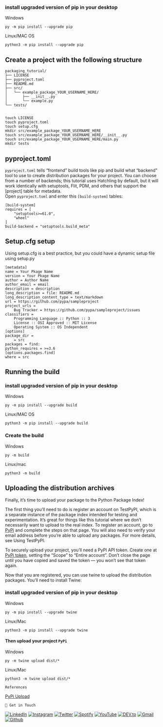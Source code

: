 
### install upgraded version of pip in your desktop 
Windows
```
py -m pip install --upgrade pip
```

Linux/MAC OS
```
python3 -m pip install --upgrade pip
```

## Create a project with the following structure

```
packaging_tutorial/
├── LICENSE
├── pyproject.toml
├── README.md
├── src/
│   └── example_package_YOUR_USERNAME_HERE/
│       ├── __init__.py
│       └── example.py
└── tests/
```

```

touch LICENSE
touch pyproject.toml
touch setup.cfg
mkdir src/example_package_YOUR_USERNAME_HERE
touch src/example_package_YOUR_USERNAME_HERE/__init__.py
touch src/example_package_YOUR_USERNAME_HERE/main.py
mkdir tests
```

## pyproject.toml 

``pyproject.toml`` tells “frontend” build tools like pip and build what “backend” tool to use to create distribution packages for your project. You can choose from a number of backends; this tutorial uses Hatchling by default, but it will work identically with setuptools, Flit, PDM, and others that support the [project] table for metadata.
<br>Open ``pyproject.toml`` and enter this ``[build-system]`` tables:

```
[build-system]
requires = [
    "setuptools>=61.0",
    "wheel"
]
build-backend = "setuptools.build_meta"
```

## Setup.cfg setup
Using setup.cfg is a best practice, but you could have a dynamic setup file using setup.py

```
[metadata]
name = Your Pkage Name
version = Your Pkage Name
author = Author Name
author_email = email
description = description
long_description = file: README.md
long_description_content_type = text/markdown
url = https://github.com/pypa/sampleproject
project_urls =
    Bug Tracker = https://github.com/pypa/sampleproject/issues
classifiers =
    Programming Language :: Python :: 3
    License :: OSI Approved :: MIT License
    Operating System :: OS Independent
[options]
package_dir =
    = src
packages = find:
python_requires = >=3.6
[options.packages.find]
where = src

```
## Running the build
### install upgraded version of pip in your desktop
Windows
```
py -m pip install --upgrade build
```
Linux/MAC OS
```
python3 -m pip install --upgrade build
```


### Create the build
Windows
```
py -m build
```
Linux/mac
```
python3 -m build
```


## Uploading the distribution archives

Finally, it’s time to upload your package to the Python Package Index!

The first thing you’ll need to do is register an account on TestPyPI, which is a separate instance of the package index intended for testing and experimentation. It’s great for things like this tutorial where we don’t necessarily want to upload to the real index. To register an account, go to <a href="https://test.pypi.org/account/register/">PyPi</a> and complete the steps on that page. You will also need to verify your email address before you’re able to upload any packages. For more details, see Using TestPyPI.

To securely upload your project, you’ll need a PyPI API token. Create one at <a href="https://test.pypi.org/manage/account/#api-tokens">PyPi token</a>, setting the “Scope” to “Entire account”. Don’t close the page until you have copied and saved the token — you won’t see that token again.

Now that you are registered, you can use twine to upload the distribution packages. You’ll need to install Twine:

### install upgraded version of pip in your desktop
Windows
```
py -m pip install --upgrade twine
```
Linux/Mac
```
python3 -m pip install --upgrade twine
```

#### Then upload your project ``PyPi``
Windows
```
py -m twine upload dist/*
```
Linux/Mac
```
python3 -m twine upload dist/*
```












``References``
<br>

<a href="https://packaging.python.org/tutorials/packaging-projects/" > PyPi Upload </a>

`` 📡 Get in Touch `` 
<br>

<a href="https://www.facebook.com/Aru.Ofc" target="_blank"><img src="https://img.shields.io/badge/FACEBOOK-4267B2.svg?&style=flat-square&logo=facebook&logoColor=white" alt="LinkedIn"></a>
<a href="https://www.instagram.com/Aru.Ofc.Ins" target="_blank"><img src="https://img.shields.io/badge/Instagram-%23E4405F.svg?&style=flat-square&logo=instagram&logoColor=white" alt="Instagram"></a>
<a href="https://twitter.com/aru_ofc_twiter" target="_blank"><img src="https://img.shields.io/badge/Twitter-%231DA1F2.svg?&style=flat-square&logo=twitter&logoColor=white" alt="Twitter"></a>
<a href="https://open.spotify.com/user/rwvotqr02yuzpyfmkkri3b5k1?si=X4sohjMTTCmIMuniDJ5ECA&utm_source=copy-link" target="_blank"><img src="https://img.shields.io/badge/Spotify-%231ED760.svg?&style=flat-square&logo=spotify&logoColor=white" alt="Spotify"></a>
<a href="https://www.youtube.com/c/ARULyrics1" target="_blank"><img src="https://img.shields.io/badge/YouTube-FF0000.svg?&style=flat-square&logo=youtube&logoColor=white" alt="YouTube"></a>
<a href="https://dev.to/aruofc" target="_blank"><img src="https://img.shields.io/badge/DEV-%230A0A0A.svg?&style=flat-square&logo=DEV.to&logoColor=white" alt="DEV.to"></a>
<a href="mailto: arifulislam275m.com" target="_blank"><img src="https://img.shields.io/badge/Email-BB001B.svg?&style=flat-square&logo=gmail&logoColor=white" alt="Gmail"></a>
<a href="https://github.com/Aru-Ofc-git" target="_blank"><img src="https://img.shields.io/badge/GitHub-171515.svg?&style=flat-square&logo=github&logoColor=white" alt="Github"></a>
